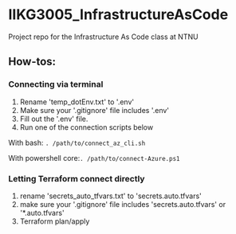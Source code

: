 # IIKG3005_InfrastructureAsCode
Project repo for the Infrastructure As Code class at NTNU

## How-tos:

### Connecting via terminal
1. Rename 'temp_dotEnv.txt' to '.env'
2. Make sure your '.gitignore' file includes '.env'
3. Fill out the '.env' file.
4. Run one of the connection scripts below

With bash: ```. /path/to/connect_az_cli.sh```

With powershell core:```. /path/to/connect-Azure.ps1```

### Letting Terraform connect directly
1. rename 'secrets_auto_tfvars.txt' to 'secrets.auto.tfvars'
2. make sure your '.gitignore' file includes 'secrets.auto.tfvars' or '*.auto.tfvars'
3. Terraform plan/apply
